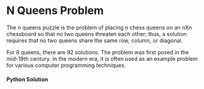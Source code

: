 
<H1>N Queens Problem</h1>

<p>The n queens puzzle is the problem of placing n chess queens on an nXn chessboard so that no two queens threaten each other; thus, a solution requires that no two queens share the same row, column, or diagonal.</p> 
<p>For 8 queens, there are 92 solutions. The problem was first posed in the mid-19th century. In the modern era, it is often used as an example problem for various computer programming techniques.</p>

<h4> Python Solution
